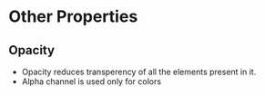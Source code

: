 # Other Properties

## Opacity

-   Opacity reduces transperency of all the elements present in it.
-   Alpha channel is used only for colors
